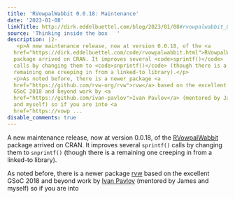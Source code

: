 ```yaml
---
title: 'RVowpalWabbit 0.0.18: Maintenance'
date: '2023-01-08'
linkTitle: http://dirk.eddelbuettel.com/blog/2023/01/08#rvowpalwabbit_0.0.18
source: 'Thinking inside the box   '
description: |2-
   <p>A new maintenance release, now at version 0.0.18, of the <a
  href="https://dirk.eddelbuettel.com/code/rvowpalwabbit.html">RVowpalWabbit</a>
  package arrived on CRAN. It improves several <code>sprintf()</code>
  calls by changing them to <code>snprintf()</code> (though there is a
  remaining one creeping in from a linked-to library).</p>
  <p>As noted before, there is a newer package <a
  href="https://github.com/rvw-org/rvw">rvw</a> based on the excellent
  GSoC 2018 and beyond work by <a
  href="https://github.com/ivan-pavlov">Ivan Pavlov</a> (mentored by James
  and myself) so if you are into <a
  href="https://vowp ...
disable_comments: true
---
```

 <p>A new maintenance release, now at version 0.0.18, of the <a
href="https://dirk.eddelbuettel.com/code/rvowpalwabbit.html">RVowpalWabbit</a>
package arrived on CRAN. It improves several <code>sprintf()</code>
calls by changing them to <code>snprintf()</code> (though there is a
remaining one creeping in from a linked-to library).</p>
<p>As noted before, there is a newer package <a
href="https://github.com/rvw-org/rvw">rvw</a> based on the excellent
GSoC 2018 and beyond work by <a
href="https://github.com/ivan-pavlov">Ivan Pavlov</a> (mentored by James
and myself) so if you are into <a
href="https://vowp ...